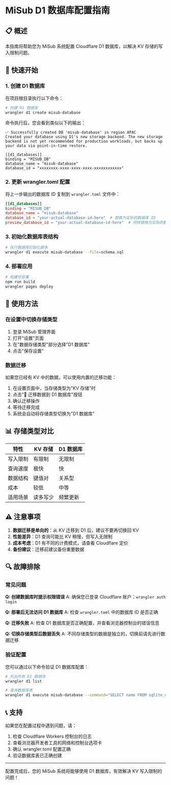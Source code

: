 # MiSub D1 数据库配置指南

## 📋 概述

本指南将帮助您为 MiSub 系统配置 Cloudflare D1 数据库，以解决 KV 存储的写入限制问题。

## 🚀 快速开始

### 1. 创建 D1 数据库

在项目根目录执行以下命令：

```bash
# 创建 D1 数据库
wrangler d1 create misub-database
```

命令执行后，您会看到类似以下的输出：
```
✅ Successfully created DB 'misub-database' in region APAC
Created your database using D1's new storage backend. The new storage backend is not yet recommended for production workloads, but backs up your data via point-in-time restore.

[[d1_databases]]
binding = "MISUB_DB"
database_name = "misub-database"
database_id = "xxxxxxxx-xxxx-xxxx-xxxx-xxxxxxxxxxxx"
```

### 2. 更新 wrangler.toml 配置

将上一步输出的数据库 ID 复制到 `wrangler.toml` 文件中：

```toml
[[d1_databases]]
binding = "MISUB_DB"
database_name = "misub-database"
database_id = "your-actual-database-id-here"  # 替换为实际的数据库 ID
preview_database_id = "your-actual-database-id-here"  # 同样替换为实际的数据库 ID
```

### 3. 初始化数据库表结构

```bash
# 执行数据库初始化脚本
wrangler d1 execute misub-database --file=schema.sql
```

### 4. 部署应用

```bash
# 构建并部署
npm run build
wrangler pages deploy
```

## 🔧 使用方法

### 在设置中切换存储类型

1. 登录 MiSub 管理界面
2. 打开"设置"页面
3. 在"数据存储类型"部分选择"D1 数据库"
4. 点击"保存设置"

### 数据迁移

如果您已经有 KV 中的数据，可以使用内置的迁移功能：

1. 在设置页面中，当存储类型为"KV 存储"时
2. 点击"🚀 迁移数据到 D1 数据库"按钮
3. 确认迁移操作
4. 等待迁移完成
5. 系统会自动将存储类型切换为"D1 数据库"

## 📊 存储类型对比

| 特性 | KV 存储 | D1 数据库 |
|------|---------|-----------|
| 写入限制 | 有限制 | 无限制 |
| 查询速度 | 极快 | 快 |
| 数据结构 | 键值对 | 关系型 |
| 成本 | 较低 | 中等 |
| 适用场景 | 读多写少 | 频繁更新 |

## ⚠️ 注意事项

1. **数据迁移是单向的**：从 KV 迁移到 D1 后，建议不要再切换回 KV
2. **性能差异**：D1 查询可能比 KV 稍慢，但写入无限制
3. **成本考虑**：D1 有不同的计费模式，请查看 Cloudflare 定价
4. **备份建议**：迁移前建议备份重要数据

## 🔍 故障排除

### 常见问题

**Q: 创建数据库时提示权限错误**
A: 确保您已登录 Cloudflare 账户：`wrangler auth login`

**Q: 部署后无法访问 D1 数据库**
A: 检查 `wrangler.toml` 中的数据库 ID 是否正确

**Q: 迁移失败**
A: 检查 D1 数据库是否正确配置，并查看浏览器控制台的错误信息

**Q: 切换存储类型后数据丢失**
A: 不同存储类型的数据是独立的，切换前请先进行数据迁移

### 验证配置

您可以通过以下命令验证 D1 数据库配置：

```bash
# 列出所有 D1 数据库
wrangler d1 list

# 查询数据库表
wrangler d1 execute misub-database --command="SELECT name FROM sqlite_master WHERE type='table';"
```

## 📞 支持

如果您在配置过程中遇到问题，请：

1. 检查 Cloudflare Workers 控制台的日志
2. 查看浏览器开发者工具的网络和控制台选项卡
3. 确认 wrangler.toml 配置正确
4. 验证数据库表已正确创建

---

配置完成后，您的 MiSub 系统将能够使用 D1 数据库，有效解决 KV 写入限制的问题！
